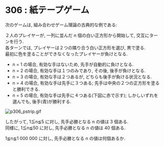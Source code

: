 # 306 : 紙テープゲーム

次のゲームは, 組み合わせゲーム理論の古典的な例である:

２人のプレイヤーが, 一列に並んだ n 個の白い正方形から開始して, 交互にターンを行う.\
各ターンでは, プレイヤーは２つの隣り合う白い正方形を選び, 黒で塗る.\
最初に色を塗ることができなくなったプレイヤーが負けとなる.

* n = 1 の場合, 有効な手はないため, 先手が自動的に負けとなる.
* n = 2 の場合, 有効な手は１つのみであり, その後, 後手が負けとなる.
* n = 3 の場合, 有効な手は２つあるが, どちらも後手が負ける状況となる.
* n = 4 の場合, 有効な手は先手に３つある; 先手は中央の２つの正方形を塗ると勝利できる.
* n = 5 の場合, 有効な手は先手に４つある(下図に赤で示す); しかしいずれを選んでも, 後手(青)が勝利する.

![p306\_pstrip.gif](https://projecteuler.net/project/images/p306\_pstrip.gif)

したがって, 1≦n≦5 に対し, 先手必勝となる n の値は 3 個ある.\
同様に, 1≦n≦50 に対し, 先手必勝となる n の値は 40 個ある.

1≦n≦1 000 000 に対し, 先手必勝となる n の値は何個あるか.
